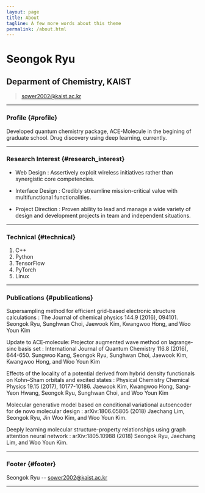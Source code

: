 ```yaml
---
layout: page
title: About
tagline: A few more words about this theme
permalink: /about.html
---
```

# Seongok Ryu
## Deparment of Chemistry, KAIST

> [sower2002@kaist.ac.kr](sower2002@kaist.ac.kr)  

------

### Profile {#profile}

Developed quantum chemistry package, ACE-Molecule in the begining of graduate school.
Drug discovery using deep learning, currently.

------

### Research Interest {#research_interest}

* Web Design
  : Assertively exploit wireless initiatives rather than synergistic core competencies.

* Interface Design
  : Credibly streamline mission-critical value with multifunctional functionalities.

* Project Direction
  : Proven ability to lead and manage a wide variety of design and development projects in team and independent situations.

-------

### Technical {#technical}

1. C++
1. Python
1. TensorFlow
1. PyTorch
1. Linux

------

### Publications {#publications}

Supersampling method for efficient grid-based electronic structure calculations
: The Journal of chemical physics 144.9 (2016), 094101.
 Seongok Ryu, Sunghwan Choi, Jaewook Kim, Kwangwoo Hong, and Woo Youn Kim

Update to ACE‐molecule: Projector augmented wave method on lagrange‐sinc basis set
: International Journal of Quantum Chemistry 116.8 (2016), 644-650.
 Sungwoo Kang, Seongok Ryu, Sunghwan Choi, Jaewook Kim, Kwangwoo Hong, and Woo Youn Kim

Effects of the locality of a potential derived from hybrid density functionals on Kohn–Sham orbitals and excited states 
: Physical Chemistry Chemical Physics 19.15 (2017), 10177-10186.
 Jaewook Kim, Kwangwoo Hong, Sang-Yeon Hwang, Seongok Ryu, Sunghwan Choi, and Woo Youn Kim

Molecular generative model based on conditional variational autoencoder for de novo molecular design
: arXiv:1806.05805 (2018)
 Jaechang Lim, Seongok Ryu, Jin Woo Kim, and Woo Youn Kim.

Deeply learning molecular structure-property relationships using graph attention neural network
: arXiv:1805.10988 (2018)
 Seongok Ryu, Jaechang Lim, and Woo Youn Kim.
 
------

### Footer {#footer}

Seongok Ryu -- [sower2002@kaist.ac.kr](sower2002@kaist.ac.kr)

------

